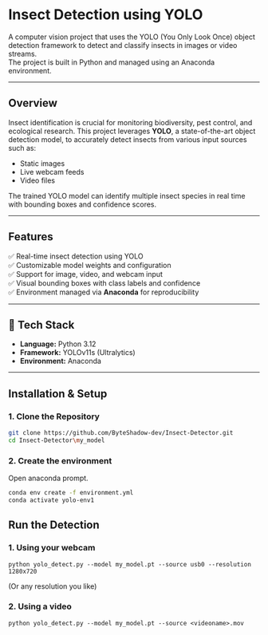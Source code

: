 ﻿# Insect Detection using YOLO

A computer vision project that uses the YOLO (You Only Look Once) object detection framework to detect and classify insects in images or video streams.  
The project is built in Python and managed using an Anaconda environment.

---

## Overview

Insect identification is crucial for monitoring biodiversity, pest control, and ecological research. This project leverages **YOLO**, a state-of-the-art object detection model, to accurately detect insects from various input sources such as:
- Static images  
- Live webcam feeds  
- Video files  

The trained YOLO model can identify multiple insect species in real time with bounding boxes and confidence scores.

---

## Features

✅ Real-time insect detection using YOLO  
✅ Customizable model weights and configuration  
✅ Support for image, video, and webcam input  
✅ Visual bounding boxes with class labels and confidence  
✅ Environment managed via **Anaconda** for reproducibility  

---

## 🧰 Tech Stack

- **Language:** Python 3.12  
- **Framework:** YOLOv11s (Ultralytics)
- **Environment:** Anaconda  

---

## Installation & Setup

### 1. Clone the Repository
```bash
git clone https://github.com/ByteShadow-dev/Insect-Detector.git
cd Insect-Detector\my_model
```
### 2. Create the environment
Open anaconda prompt.
```bash
conda env create -f environment.yml
conda activate yolo-env1
```

## Run the Detection
### 1. Using your webcam
```shell
python yolo_detect.py --model my_model.pt --source usb0 --resolution 1280x720
``` 
(Or any resolution you like)

### 2. Using a video
```shell
python yolo_detect.py --model my_model.pt --source <videoname>.mov
```



